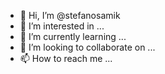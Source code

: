 - 👋 Hi, I’m @stefanosamik
- 👀 I’m interested in ...
- 🌱 I’m currently learning ...
- 💞️ I’m looking to collaborate on ...
- 📫 How to reach me ...

<!---
stefanosamik/stefanosamik is a ✨ special ✨ repository because its `README.md` (this file) appears on your GitHub profile.
You can click the Preview link to take a look at your changes.
--->
